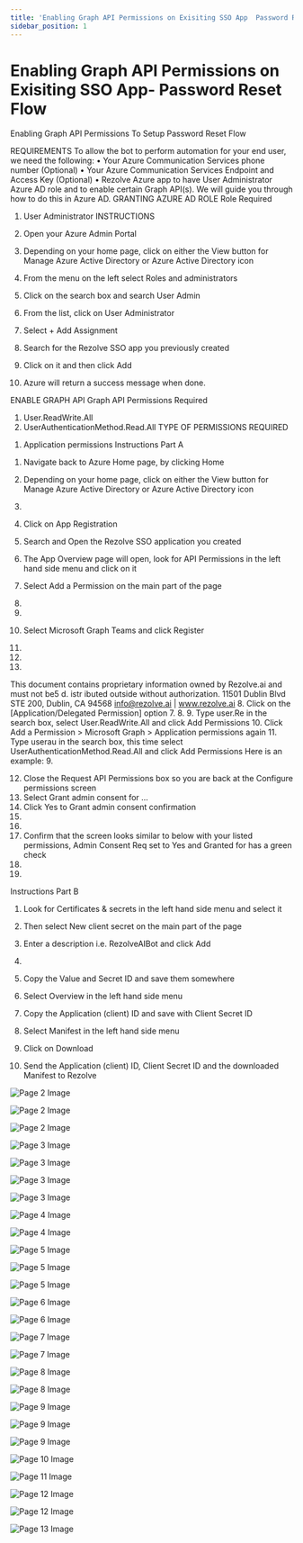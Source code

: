 ```yaml
---
title: 'Enabling Graph API Permissions on Exisiting SSO App  Password Reset Flow'
sidebar_position: 1
---
```



# Enabling Graph API Permissions on Exisiting SSO App- Password Reset Flow



Enabling Graph API
Permissions
To Setup Password Reset Flow


REQUIREMENTS
To allow the bot to perform automation for your end user, we need the following:
• Your Azure Communication Services phone number (Optional)
• Your Azure Communication Services Endpoint and Access Key (Optional)
• Rezolve Azure app to have User Administrator Azure AD role and to enable certain Graph API(s). We will guide
you through how to do this in Azure AD.
GRANTING AZURE AD ROLE
Role Required
1. User Administrator
INSTRUCTIONS
1. Open your Azure Admin Portal
2. Depending on your home page, click on either the View button for Manage Azure Active Directory or
Azure Active Directory icon
3. From the menu on the left select Roles and administrators

4. Click on the search box and search User Admin
5. From the list, click on User Administrator
6. Select + Add Assignment
7. Search for the Rezolve SSO app you previously created

8. Click on it and then click Add
8. Azure will return a success message when done.

ENABLE GRAPH API
Graph API Permissions Required
1. User.ReadWrite.All
2. UserAuthenticationMethod.Read.All
TYPE OF PERMISSIONS REQUIRED
1) Application permissions
Instructions Part A
1. Navigate back to Azure Home page, by clicking Home
1. Depending on your home page, click on either the View button for Manage Azure Active Directory or
Azure Active Directory icon
2.

3. Click on App Registration
4. Search and Open the Rezolve SSO application you created

5. The App Overview page will open, look for API Permissions in the left hand side menu and click on it
6. Select Add a Permission on the main part of the page
1.
2.
7. Select Microsoft Graph
Teams and click Register
3.
5.
6.
This document contains proprietary information owned by Rezolve.ai and must not
be5 d. istr ibuted outside without authorization.
11501 Dublin Blvd STE 200, Dublin, CA 94568 info@rezolve.ai | www.rezolve.ai
8. Click on the [Application/Delegated Permission] option
7.
8.
9. Type user.Re in the search box, select User.ReadWrite.All and click Add Permissions
10. Click Add a Permission &gt; Microsoft Graph &gt; Application permissions again
11. Type userau in the search box, this time select UserAuthenticationMethod.Read.All and click Add
Permissions
Here is an example:
9.

12. Close the Request API Permissions box so you are back at the Configure permissions screen
13. Select Grant admin consent for …
14. Click Yes to Grant admin consent confirmation
10.
11.
15. Confirm that the screen looks similar to below with your listed permissions, Admin Consent Req set to Yes and
Granted for has a green check
12.
13.

Instructions Part B
1. Look for Certificates & secrets in the left hand side menu and select it
2. Then select New client secret on the main part of the page

3. Enter a description i.e. RezolveAIBot and click Add
14.

5. Copy the Value and Secret ID and save them somewhere
6. Select Overview in the left hand side menu
7. Copy the Application (client) ID and save with Client Secret ID
8. Select Manifest in the left hand side menu
9. Click on Download


10. Send the Application (client) ID, Client Secret ID and the downloaded Manifest to Rezolve


![Page 2 Image](/img/reference/Graph%20API%20Guides/images/Enabling-Graph-API-Permissions-on-Exisiting-SSO-App--Password-Reset-Flow_page2_4.png)

![Page 2 Image](/img/reference/Graph%20API%20Guides/images/Enabling-Graph-API-Permissions-on-Exisiting-SSO-App--Password-Reset-Flow_page2_5.png)

![Page 2 Image](/img/reference/Graph%20API%20Guides/images/Enabling-Graph-API-Permissions-on-Exisiting-SSO-App--Password-Reset-Flow_page2_6.png)

![Page 3 Image](/img/reference/Graph%20API%20Guides/images/Enabling-Graph-API-Permissions-on-Exisiting-SSO-App--Password-Reset-Flow_page3_4.png)

![Page 3 Image](/img/reference/Graph%20API%20Guides/images/Enabling-Graph-API-Permissions-on-Exisiting-SSO-App--Password-Reset-Flow_page3_5.png)

![Page 3 Image](/img/reference/Graph%20API%20Guides/images/Enabling-Graph-API-Permissions-on-Exisiting-SSO-App--Password-Reset-Flow_page3_6.png)

![Page 3 Image](/img/reference/Graph%20API%20Guides/images/Enabling-Graph-API-Permissions-on-Exisiting-SSO-App--Password-Reset-Flow_page3_7.png)

![Page 4 Image](/img/reference/Graph%20API%20Guides/images/Enabling-Graph-API-Permissions-on-Exisiting-SSO-App--Password-Reset-Flow_page4_4.png)

![Page 4 Image](/img/reference/Graph%20API%20Guides/images/Enabling-Graph-API-Permissions-on-Exisiting-SSO-App--Password-Reset-Flow_page4_5.png)

![Page 5 Image](/img/reference/Graph%20API%20Guides/images/Enabling-Graph-API-Permissions-on-Exisiting-SSO-App--Password-Reset-Flow_page5_4.png)

![Page 5 Image](/img/reference/Graph%20API%20Guides/images/Enabling-Graph-API-Permissions-on-Exisiting-SSO-App--Password-Reset-Flow_page5_5.png)

![Page 5 Image](/img/reference/Graph%20API%20Guides/images/Enabling-Graph-API-Permissions-on-Exisiting-SSO-App--Password-Reset-Flow_page5_6.png)

![Page 6 Image](/img/reference/Graph%20API%20Guides/images/Enabling-Graph-API-Permissions-on-Exisiting-SSO-App--Password-Reset-Flow_page6_4.png)

![Page 6 Image](/img/reference/Graph%20API%20Guides/images/Enabling-Graph-API-Permissions-on-Exisiting-SSO-App--Password-Reset-Flow_page6_5.png)

![Page 7 Image](/img/reference/Graph%20API%20Guides/images/Enabling-Graph-API-Permissions-on-Exisiting-SSO-App--Password-Reset-Flow_page7_4.png)

![Page 7 Image](/img/reference/Graph%20API%20Guides/images/Enabling-Graph-API-Permissions-on-Exisiting-SSO-App--Password-Reset-Flow_page7_5.png)

![Page 8 Image](/img/reference/Graph%20API%20Guides/images/Enabling-Graph-API-Permissions-on-Exisiting-SSO-App--Password-Reset-Flow_page8_4.png)

![Page 8 Image](/img/reference/Graph%20API%20Guides/images/Enabling-Graph-API-Permissions-on-Exisiting-SSO-App--Password-Reset-Flow_page8_5.png)

![Page 9 Image](/img/reference/Graph%20API%20Guides/images/Enabling-Graph-API-Permissions-on-Exisiting-SSO-App--Password-Reset-Flow_page9_4.png)

![Page 9 Image](/img/reference/Graph%20API%20Guides/images/Enabling-Graph-API-Permissions-on-Exisiting-SSO-App--Password-Reset-Flow_page9_5.png)

![Page 9 Image](/img/reference/Graph%20API%20Guides/images/Enabling-Graph-API-Permissions-on-Exisiting-SSO-App--Password-Reset-Flow_page9_6.png)

![Page 10 Image](/img/reference/Graph%20API%20Guides/images/Enabling-Graph-API-Permissions-on-Exisiting-SSO-App--Password-Reset-Flow_page10_4.png)

![Page 11 Image](/img/reference/Graph%20API%20Guides/images/Enabling-Graph-API-Permissions-on-Exisiting-SSO-App--Password-Reset-Flow_page11_4.png)

![Page 12 Image](/img/reference/Graph%20API%20Guides/images/Enabling-Graph-API-Permissions-on-Exisiting-SSO-App--Password-Reset-Flow_page12_4.png)

![Page 12 Image](/img/reference/Graph%20API%20Guides/images/Enabling-Graph-API-Permissions-on-Exisiting-SSO-App--Password-Reset-Flow_page12_5.png)

![Page 13 Image](/img/reference/Graph%20API%20Guides/images/Enabling-Graph-API-Permissions-on-Exisiting-SSO-App--Password-Reset-Flow_page13_4.png)